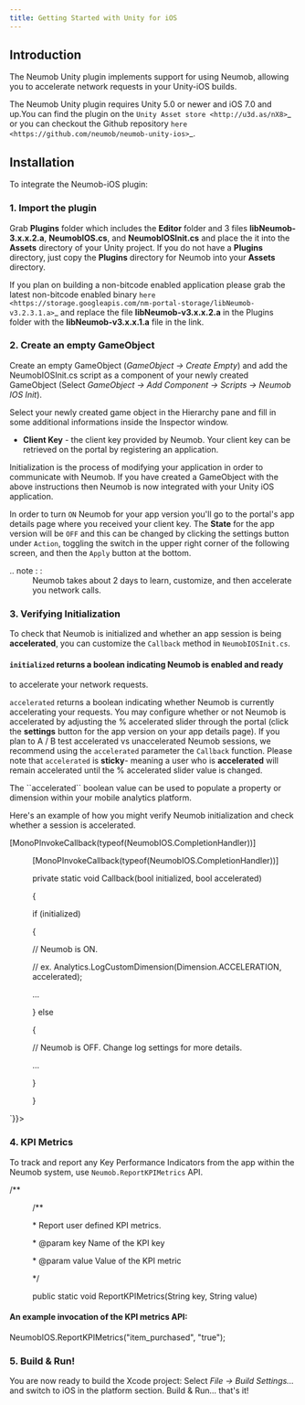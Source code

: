```yaml
---
title: Getting Started with Unity for iOS
---
```


## Introduction ##

The Neumob Unity plugin implements support for using Neumob, allowing you to accelerate network requests in your Unity-iOS builds.

The Neumob Unity plugin requires Unity 5.0 or newer and iOS 7.0 and up.You can find the plugin on the `Unity Asset store <http://u3d.as/nX8>`_ or you can checkout the Github repository `here <https://github.com/neumob/neumob-unity-ios>`_.

## Installation ##

To integrate the Neumob-iOS plugin:

### 1. Import the plugin ###

Grab **Plugins** folder which includes the **Editor** folder and 3 files **libNeumob-3.x.x.2.a**, **NeumobIOS.cs**, and **NeumobIOSInit.cs** and place the it into the **Assets** directory of your Unity project. If you do not have a **Plugins** directory, just copy the **Plugins** directory for Neumob into your **Assets** directory.

If you plan on building a non-bitcode enabled application please grab the latest non-bitcode enabled binary `here <https://storage.googleapis.com/nm-portal-storage/libNeumob-v3.2.3.1.a>`_ and replace the file **libNeumob-v3.x.x.2.a** in the Plugins folder with the **libNeumob-v3.x.x.1.a** file in the link.

### 2. Create an empty GameObject ###

Create an empty GameObject (*GameObject -> Create Empty*) and add the NeumobIOSInit.cs script as a component of your newly created GameObject (Select *GameObject -> Add Component -> Scripts -> Neumob IOS Init*).

Select your newly created game object in the Hierarchy pane and fill in some additional informations inside the Inspector window.

- **Client Key** - the client key provided by Neumob. Your client key can be retrieved on the portal by registering an application.
  

Initialization is the process of modifying your application in order to communicate with Neumob. If you have created a GameObject with the above instructions then Neumob is now integrated with your Unity iOS application.

In order to turn ``ON`` Neumob for your app version you'll go to the portal's app details page where you received your client key. The **State** for the app version will be ``OFF`` and this can be changed by clicking the settings button under ``Action``, toggling the switch in the upper right corner of the following screen, and then the ``Apply`` button at the bottom.

<dl>
  <dt>.. note :  : </dt>
  <dd>Neumob takes about 2 days to learn, customize, and then accelerate you network calls.</dd>
</dl>

### 3. Verifying Initialization ###

To check that Neumob is initialized and whether an app session is being **accelerated**, you can customize the ``Callback`` method in ``NeumobIOSInit.cs``.
#### ``initialized`` returns a boolean indicating Neumob is enabled and ready  ####

<dl>
  <dt>to accelerate your network requests.</dt>
  <dd></dd>
</dl>

``accelerated`` returns a boolean indicating whether Neumob is currently accelerating your requests. You may configure whether or not Neumob is accelerated by adjusting the % accelerated slider through the portal (click the **settings** button for the app version on your app details page). If you plan to A / B test accelerated vs unaccelerated Neumob sessions, we recommend using the ``accelerated`` parameter the ``Callback`` function. Please note that ``accelerated`` is **sticky**- meaning a user who is **accelerated** will remain accelerated until the % accelerated slider value is changed.

<dl>
  <dt>The ``accelerated`` boolean value can be used to populate a property or dimension within your mobile analytics platform.</dt>
  <dd></dd>
</dl>

Here's an example of how you might verify Neumob initialization and check whether a session is accelerated.

<div dangerouslySetInnerHTML={{__html: `<dl>
  <dt>    [MonoPInvokeCallback(typeof(NeumobIOS.CompletionHandler))]</dt>
  <dd>
    <p>[MonoPInvokeCallback(typeof(NeumobIOS.CompletionHandler))]</p>
    <p>private static void Callback(bool initialized, bool accelerated)</p>
    <p>{</p>
    <p>if (initialized)</p>
    <p>{</p>
    <p>// Neumob is ON.</p>
    <p>// ex. Analytics.LogCustomDimension(Dimension.ACCELERATION, accelerated);</p>
    <p>...</p>
    <p>} else</p>
    <p>{</p>
    <p>// Neumob is OFF. Change log settings for more details.</p>
    <p>...</p>
    <p>}</p>
    <p>}</p>
  </dd>
</dl>`}}></div>


### 4. KPI Metrics ###

To track and report any Key Performance Indicators from the app within the Neumob system, use ``Neumob.ReportKPIMetrics`` API.

<dl>
  <dt>    /**</dt>
  <dd>
    <p>/**</p>
    <p>* Report user defined KPI metrics.</p>
    <p>* @param key Name of the KPI key</p>
    <p>* @param value Value of the KPI metric</p>
    <p>*/</p>
    <p>public static void ReportKPIMetrics(String key, String value)</p>
  </dd>
</dl>

#### An example invocation of the KPI metrics API: ####

   NeumobIOS.ReportKPIMetrics("item_purchased", "true");

### 5. Build & Run! ###

You are now ready to build the Xcode project: Select *File -> Build Settings...* and switch to iOS in the platform section. Build & Run... that's it!
